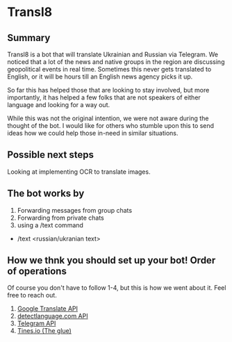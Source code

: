 # Transl8

## Summary

Transl8 is a bot that will translate Ukrainian and Russian via Telegram. We noticed that a lot of the news and native groups in the region are discussing geopolitical events in real time. Sometimes this never gets translated to English, or it will be hours till an English news agency picks it up. 

So far this has helped those that are looking to stay involved, but more importantly, it has helped a few folks that are not speakers of either language and looking for a way out. 

While this was not the original intention, we were not aware during the thought of the bot. I would like for others who stumble upon this to send ideas how we could help those in-need in similar situations.

## Possible next steps
Looking at implementing OCR to translate images.


## The bot works by

1. Forwarding messages from group chats
2. Forwarding from private chats
3. using a /text command
- /text <russian/ukranian text>


## How we thnk you should set up your bot! Order of operations

Of course you don't have to follow 1-4, but this is how we went about it. Feel free to reach out.

1. [Google Translate API](translateapi/README.md)
2. [detectlanguage.com API](detectionlanguage/README.md)
3. [Telegram API](/translateapi/README.md)
4. [Tines.io (The glue)](/tines/README.md)


